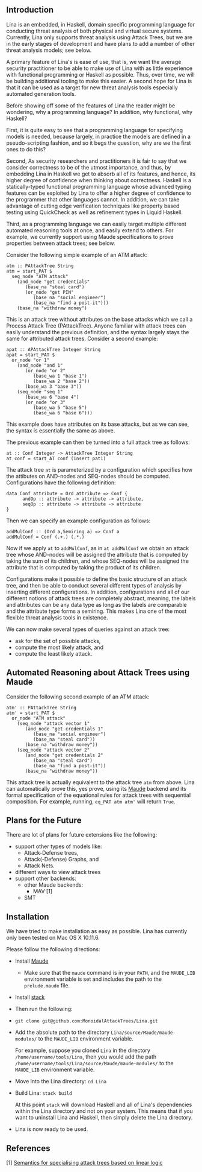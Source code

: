 Introduction
----

Lina is an embedded, in Haskell, domain specific programming language for conducting threat analysis of both physical and virtual secure systems.  Currently, Lina only supports threat analysis using Attack Trees, but we are in the early stages of development and have plans to add a number of other threat analysis models; see below.

A primary feature of Lina's is ease of use, that is, we want the average security practitioner to be able to make use of Lina with as little experience with functional programming or Haskell as possible.  Thus, over time, we will be building additional tooling to make this easier.  A second hope for Lina is that it can be used as a target for new threat analysis tools especially automated generation tools.

Before showing off some of the features of Lina the reader might be wondering, why a programming language? In addition, why functional, why Haskell?

First, it is quite easy to see that a programming language for specifying models is needed, because largely, in practice the models are defined in a pseudo-scripting fashion, and so it begs the question, why are we the first ones to do this?

Second, As security researchers and practitioners it is fair to say that we consider correctness to be of the utmost importance, and thus, by embedding Lina in Haskell we get to absorb all of its features, and hence, its higher degree of confidence when thinking about correctness.  Haskell is a statically-typed functional programming language whose advanced typing features can be exploited by Lina to offer a higher degree of confidence to the programmer that other languages cannot.  In addition, we can take advantage of cutting edge verification techniques like property based testing using QuickCheck as well as refinement types in Liquid Haskell.

Third, as a programming language we can easily target multiple different automated reasoning tools at once, and easily extend to others.  For example, we currently support using Maude specifications to prove properties between attack trees; see below.

Consider the following simple example of an ATM attack:

```.(haskell)
atm :: PAttackTree String
atm = start_PAT $
  seq_node "ATM attack"
    (and_node "get credentials"
       (base_na "steal card")
       (or_node "get PIN"
          (base_na "social engineer")
          (base_na "find a post-it")))
    (base_na "withdraw money")
```
This is an attack tree without attributes on the base attacks which we call a Process Attack Tree (PAttackTree).  Anyone familiar with attack trees can easily understand the previous definition, and the syntax largely stays the same for attributed attack trees.  Consider a second example:

```.(haskell)
apat :: APAttackTree Integer String
apat = start_PAT $
  or_node "or 1"
    (and_node "and 1"
       (or_node "or 2"
          (base_wa 1 "base 1")
          (base_wa 2 "base 2"))
       (base_wa 3 "base 3"))
    (seq_node "seq 1"
       (base_wa 6 "base 4")
       (or_node "or 3"
          (base_wa 5 "base 5")
          (base_wa 6 "base 6")))
```
This example does have attributes on its base attacks, but as we can see, the syntax is essentially the same as above.

The previous example can then be turned into a full attack tree as follows:

```.(haskell)
at :: Conf Integer -> AttackTree Integer String
at conf = start_AT conf (insert pat1)
```
The attack tree `at` is parameterized by a configuration which specifies how the attibutes on AND-nodes and SEQ-nodes should be computed.  Configurations have the following definition:

```.(haskell)
data Conf attribute = Ord attribute => Conf {
      andOp :: attribute -> attribute -> attribute,
      seqOp :: attribute -> attribute -> attribute
}
```
Then we can specify an example configuration as follows:

```.(haskell)
addMulConf :: (Ord a,Semiring a) => Conf a
addMulConf = Conf (.+.) (.*.)
```
Now if we apply `at` to `addMulConf`, as in `at addMulConf` we obtain an attack tree whose AND-nodes will be assigned the attribute that is computed by taking the sum of its children, and whose SEQ-nodes will be assigned the attribute that is computed by taking the product of its children.

Configurations make it possible to define the basic structure of an attack tree, and then be able to conduct several different types of analysis by inserting different configurations.  In addition, configurations and all of our different notions of attack trees are completely abstract, meaning, the labels and attributes can be any data type as long as the labels are comparable and the attribute type forms a semiring.  This makes Lina one of the most flexible threat analysis tools in existence.

We can now make several types of queries against an attack tree:
  - ask for the set of possible attacks,
  - compute the most likely attack, and
  - compute the least likely attack.

Automated Reasoning about Attack Trees using Maude
--------------------------------------------------

Consider the following second example of an ATM attack:

```.(haskell)
atm' :: PAttackTree String
atm' = start_PAT $
  or_node "ATM attack"
    (seq_node "attack vector 1"
       (and_node "get credentials 1"
          (base_na "social engineer")
          (base_na "steal card"))
       (base_na "withdraw money"))
    (seq_node "attack vector 2"
       (and_node "get credentials 2"
          (base_na "steal card")
          (base_na "find a post-it"))
       (base_na "withdraw money"))
```

This attack tree is actually equivalent to the attack tree `atm` from above.  Lina can automatically prove this, yes prove, using its [Maude](http://maude.cs.illinois.edu/w/index.php?title=The_Maude_System) backend and its formal specification of the equational rules for attack trees with sequential composition.  For example, running, `eq_PAT atm atm'` will return `True`.  

Plans for the Future
--------------------

There are lot of plans for future extensions like the following:
  - support other types of models like:
     - Attack-Defense trees,
     - Attack(-Defense) Graphs, and
     - Attack Nets.
  - different ways to view attack trees
  - support other backends:
     - other Maude backends:
        - MAV [1]
     - SMT

Installation
------------

We have tried to make installation as easy as possible.  Lina has currently only been tested on Mac OS X 10.11.6.

Please follow the following directions:

- Install [Maude](http://maude.cs.illinois.edu/w/index.php?title=The_Maude_System)
  - Make sure that the `maude` command is in your `PATH`, and the `MAUDE_LIB` environment variable is set and includes the path to the `prelude.maude` file.
- Install [stack](https://docs.haskellstack.org/en/stable/README/)
- Then run the following: 
- `git clone git@github.com:MonoidalAttackTrees/Lina.git`
-  Add the absolute path to the directory `Lina/source/Maude/maude-modules/` to  the `MAUDE_LIB` environment variable.

   For example, suppose you cloned `Lina` in the directory `/home/username/tools/Lina`, then you would add the path `/home/username/tools/Lina/source/Maude/maude-modules/` to the `MAUDE_LIB` environment variable.

- Move into the Lina directory: `cd Lina`

- Build Lina: `stack build`

   At this point `stack` will download Haskell and all of Lina's dependencies within the Lina directory and not on your system.  This means that if you want to uninstall Lina and Haskell, then simply delete the Lina directory.

- Lina is now ready to be used.


References
----------

[1] [Semantics for specialising attack trees based on linear logic](http://orbilu.uni.lu/handle/10993/34365)